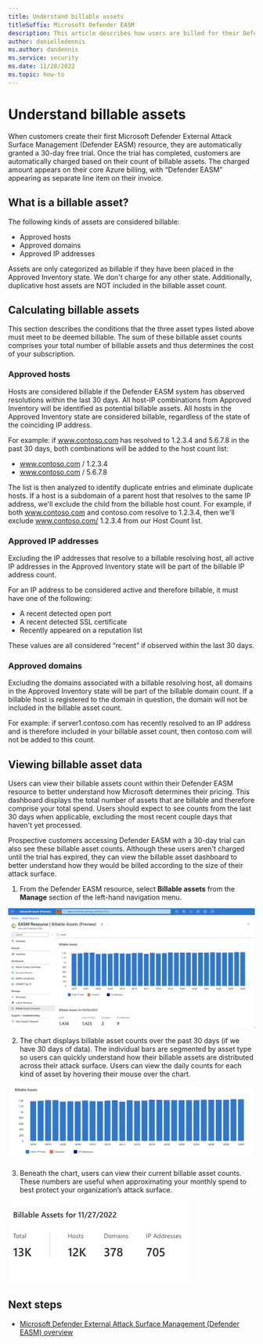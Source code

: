 ```yaml
---
title: Understand billable assets
titleSuffix: Microsoft Defender EASM 
description: This article describes how users are billed for their Defender EASM resource usage, and guides them to the dashboard that displays their counts. 
author: danielledennis
ms.author: dandennis
ms.service: security
ms.date: 11/28/2022
ms.topic: how-to
---
```


# Understand billable assets

When customers create their first Microsoft Defender External Attack Surface Management (Defender EASM) resource, they are automatically granted a 30-day free trial.  Once the trial has completed, customers are automatically charged based on their count of billable assets.   The charged amount appears on their core Azure billing, with “Defender EASM” appearing as separate line item on their invoice.


## What is a billable asset? 

The following kinds of assets are considered billable:  

- Approved hosts 
- Approved domains 
- Approved IP addresses 
  
  
Assets are only categorized as billable if they have been placed in the Approved Inventory state.  We don't charge for any other state. Additionally, duplicative host assets are NOT included in the billable asset count.  



## Calculating billable assets 

This section describes the conditions that the three asset types listed above must meet to be deemed billable.  The sum of these billable asset counts comprises your total number of billable assets and thus determines the cost of your subscription.  



### Approved hosts 

Hosts are considered billable if the Defender EASM system has observed resolutions within the last 30 days. All host-IP combinations from Approved Inventory will be identified as potential billable assets. All hosts in the Approved Inventory state are considered billable, regardless of the state of the coinciding IP address.    

 
For example: if www.contoso.com has resolved to 1.2.3.4 and 5.6.7.8 in the past 30 days, both combinations will be added to the host count list: 

- www.contoso.com / 1.2.3.4 
- www.contoso.com / 5.6.7.8 


The list is then analyzed to identify duplicate entries and eliminate duplicate hosts.  If a host is a subdomain of a parent host that resolves to the same IP address, we'll exclude the child from the billable host count. For example, if both www.contoso.com and contoso.com resolve to 1.2.3.4, then we'll exclude www.contoso.com/ 1.2.3.4 from our Host Count list. 



### Approved IP addresses 

Excluding the IP addresses that resolve to a billable resolving host, all active IP addresses in the Approved Inventory state will be part of the billable IP address count.  
 
For an IP address to be considered active and therefore billable, it must have one of the following:  

- A recent detected open port  
- A recent detected SSL certificate 
- Recently appeared on a reputation list 


These values are all considered “recent” if observed within the last 30 days. 



### Approved domains 

Excluding the domains associated with a billable resolving host, all domains in the Approved Inventory state will be part of the billable domain count. If a billable host is registered to the domain in question, the domain will not be included in the billable asset count.  

For example: if server1.contoso.com has recently resolved to an IP address and is therefore included in your billable asset count, then contoso.com will not be added to this count.   


## Viewing billable asset data 

Users can view their billable assets count within their Defender EASM resource to better understand how Microsoft determines their pricing. This dashboard displays the total number of assets that are billable and therefore comprise your total spend. Users should expect to see counts from the last 30 days when applicable, excluding the most recent couple days that haven't yet processed.   

Prospective customers accessing Defender EASM with a 30-day trial can also see these billable asset counts. Although these users aren't charged until the trial has expired, they can view the billable asset dashboard to better understand how they would be billed according to the size of their attack surface.  
1. From the Defender EASM resource, select **Billable assets** from the **Manage** section of the left-hand navigation menu.


  ![Screenshot of Billable assets dashboard with left-hand Manage section highlighted in navigation pane.](media/billable-1a.png)


2. The chart displays billable asset counts over the past 30 days (if we have 30 days of data). The individual bars are segmented by asset type so users can quickly understand how their billable assets are distributed across their attack surface. Users can view the daily counts for each kind of asset by hovering their mouse over the chart. 

  ![Screenshot of Billable assets chart showing asset counts when hovering over bar.](media/billable-2a.png)


3. Beneath the chart, users can view their current billable asset counts. These numbers are useful when approximating your monthly spend to best protect your organization’s attack surface.  

  ![Screenshot of Billable assets counts beneath dashboard.](media/billable-3.png)


## Next steps 

- [Microsoft Defender External Attack Surface Management (Defender EASM) overview](index.md)   
